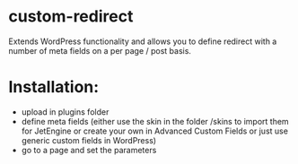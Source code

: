 # custom-redirect
Extends WordPress functionality and allows you to define redirect with a number of meta fields on a per page / post basis.

# Installation:
- upload in plugins folder
- define meta fields (either use the skin in the folder /skins to import them for JetEngine or create your own in Advanced Custom Fields or just use generic custom fields in WordPress)
- go to a page and set the parameters

